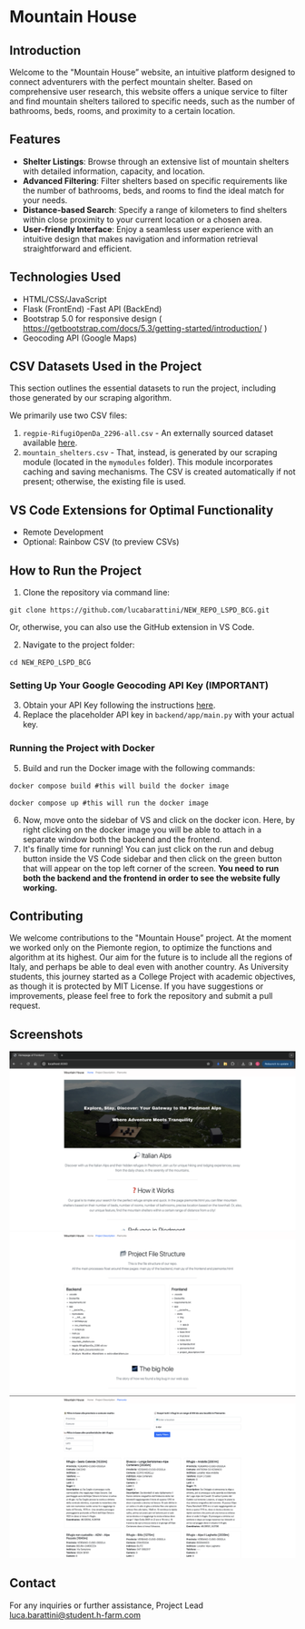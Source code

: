 # Mountain House

## Introduction
Welcome to the "Mountain House” website, an intuitive platform designed to connect adventurers with the perfect mountain shelter. Based on comprehensive user research, this website offers a unique service to filter and find mountain shelters tailored to specific needs, such as the number of bathrooms, beds, rooms, and proximity to a certain location.

## Features
- **Shelter Listings**: Browse through an extensive list of mountain shelters with detailed information, capacity, and location.
- **Advanced Filtering**: Filter shelters based on specific requirements like the number of bathrooms, beds, and rooms to find the ideal match for your needs.
- **Distance-based Search**: Specify a range of kilometers to find shelters within close proximity to your current location or a chosen area.
- **User-friendly Interface**: Enjoy a seamless user experience with an intuitive design that makes navigation and information retrieval straightforward and efficient.

## Technologies Used
- HTML/CSS/JavaScript
- Flask (FrontEnd)
-Fast API (BackEnd)
- Bootstrap 5.0 for responsive design ( https://getbootstrap.com/docs/5.3/getting-started/introduction/ )
- Geocoding API (Google Maps)

## CSV Datasets Used in the Project
This section outlines the essential datasets to run the project, including those generated by our scraping algorithm.

We primarily use two CSV files:
1. `regpie-RifugiOpenDa_2296-all.csv` - An externally sourced dataset available [here](https://dati.gov.it/view-dataset/dataset?id=742ada85-b3cf-460b-b53b-21d0d0e5c478).
2. `mountain_shelters.csv` - That, instead, is generated by our scraping module (located in the `mymodules` folder). This module incorporates caching and saving mechanisms. The CSV is created automatically if not present; otherwise, the existing file is used.

## VS Code Extensions for Optimal Functionality
- Remote Development
- Optional: Rainbow CSV (to preview CSVs)

## How to Run the Project
1. Clone the repository via command line: 
```
git clone https://github.com/lucabarattini/NEW_REPO_LSPD_BCG.git
```
Or, otherwise, you can also use the GitHub extension in VS Code.

2. Navigate to the project folder:
```
cd NEW_REPO_LSPD_BCG
```

### Setting Up Your Google Geocoding API Key (IMPORTANT)
3. Obtain your API Key following the instructions [here](https://developers.google.com/maps/documentation/geocoding/get-api-key).
4. Replace the placeholder API key in `backend/app/main.py` with your actual key.

### Running the Project with Docker
5. Build and run the Docker image with the following commands:
```
docker compose build #this will build the docker image
```
```
docker compose up #this will run the docker image
```
6. Now, move onto the sidebar of VS and click on the docker icon. Here, by right clicking on the docker image you will be able to attach in a separate window both the backend and the frontend.
7. It's finally time for running! You can just click on the run and debug button inside the VS Code sidebar and then click on the green button that will appear on the top left corner of the screen. **You need to run both the backend and the frontend in order to see the website fully working.**

## Contributing
We welcome contributions to the "Mountain House” project. 
At the moment we worked only on the Piemonte region, to optimize the functions and algorithm at its highest. Our aim for the future is to include all the regions of Italy, and perhaps be able to deal even with another country. 
As University students, this journey started as a College Project with academic objectives, as though it is protected by MIT License.
If you have suggestions or improvements, please feel free to fork the repository and submit a pull request.

## Screenshots
![Image Description](image_1.png)
![Image Description](image_2.png)
![Image Description](image_3.png)



## Contact
For any inquiries or further assistance, Project Lead luca.barattini@student.h-farm.com
